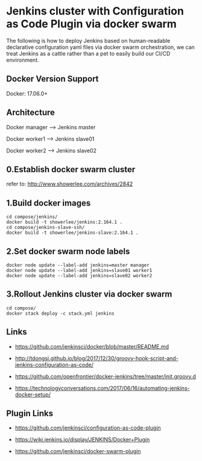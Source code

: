 # Jenkins cluster with Configuration as Code Plugin via docker swarm
The following is how to deploy Jenkins based on human-readable declarative configuration yaml files via docker swarm orchestration, we can treat Jenkins as a cattle rather than a pet to easily build our CI/CD environment.

## Docker Version Support

Docker: 17.06.0+

## Architecture

Docker manager --> Jenkins master

Docker worker1 --> Jenkins slave01

Docker worker2 --> Jenkins slave02

## 0.Establish docker swarm cluster
refer to: http://www.showerlee.com/archives/2842

## 1.Build docker images
```
cd compose/jenkins/
docker build -t showerlee/jenkins:2.164.1 .
cd compose/jenkins-slave-ssh/
docker build -t showerlee/jenkins-slave:2.164.1 .
```
## 2.Set docker swarm node labels
```
docker node update --label-add jenkins=master manager
docker node update --label-add jenkins=slave01 worker1
docker node update --label-add jenkins=slave02 worker2
```

## 3.Rollout Jenkins cluster via docker swarm
```
cd compose/
docker stack deploy -c stack.yml jenkins
```

## Links

* https://github.com/jenkinsci/docker/blob/master/README.md

* http://tdongsi.github.io/blog/2017/12/30/groovy-hook-script-and-jenkins-configuration-as-code/

* https://github.com/openfrontier/docker-jenkins/tree/master/init.groovy.d

* https://technologyconversations.com/2017/06/16/automating-jenkins-docker-setup/


## Plugin Links

* https://github.com/jenkinsci/configuration-as-code-plugin

* https://wiki.jenkins.io/display/JENKINS/Docker+Plugin

* https://github.com/jenkinsci/docker-swarm-plugin

